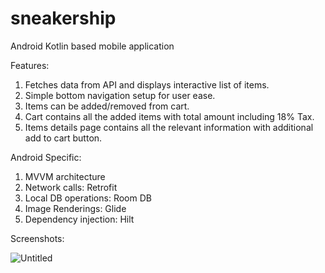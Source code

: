 # sneakership
Android Kotlin based mobile application

Features:
1.	Fetches data from API and displays interactive list of items.
2.	Simple bottom navigation setup for user ease.
3.	Items can be added/removed from cart.
4.	Cart contains all the added items with total amount including 18% Tax.
5.	Items details page contains all the relevant information with additional add to cart button.

Android Specific:
1.	MVVM architecture
2.	Network calls: Retrofit
3.	Local DB operations: Room DB
4.	Image Renderings: Glide
5.	Dependency injection: Hilt

Screenshots:


![Untitled](https://user-images.githubusercontent.com/120588983/230537710-86992115-d0d4-43c4-ab16-d880d200a3b1.png)
